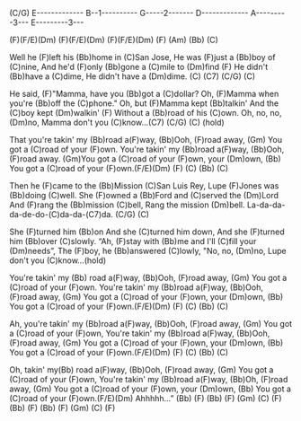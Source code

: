 (C/G)
E-------------
B--1----------
G-----2-------
D-------------
A---------3---
E---------3---


(F)(F/E)(Dm) (F)(F/E)(Dm) (F)(F/E)(Dm) (F) (Am) (Bb) (C)

Well he (F)left his (Bb)home in (C)San Jose,
He was (F)just a (Bb)boy of (C)nine,
And he'd (F)only (Bb)gone a (C)mile to (Dm)find
(F) He didn't (Bb)have a (C)dime,
He didn't have a (Dm)dime.  (C) (C7) (C/G) (C)

He said, (F)"Mamma, have you (Bb)got a (C)dollar?
Oh, (F)Mamma when you're (Bb)off the (C)phone."
Oh, but (F)Mamma kept (Bb)talkin'
And the (C)boy kept (Dm)walkin'
(F) Without a (Bb)road of his (C)own.
Oh, no, no, (Dm)no,
Mamma don't you (C)know…(C7) (C/G) (C) (hold)

That you're takin' my (Bb)road a(F)way,
(Bb)Ooh, (F)road away,
(Gm) You got a (C)road of your (F)own.
You're takin' my (Bb)road a(F)way,
(Bb)Ooh, (F)road away.
(Gm)You got a (C)road of your (F)own, your (Dm)own,
(Bb) You got a (C)road of your (F)own.(F/E)(Dm)  (F) (C) (Bb) (C)

Then he (F)came to the (Bb)Mission (C)San Luis Rey,
Lupe (F)Jones was (Bb)doing (C)well.
She (F)owned a (Bb)Ford and (C)served the (Dm)Lord
And (F)rang the (Bb)mission (C)bell,
Rang the mission (Dm)bell.
La-da-da-da-de-do-(C)da-da-(C7)da. (C/G) (C)

She (F)turned him (Bb)on
And she (C)turned him down,
And she (F)turned him (Bb)over (C)slowly.
“Ah, (F)stay with (Bb)me and I'll (C)fill your (Dm)needs”,
The (F)boy, he (Bb)answered (C)lowly,
"No, no, (Dm)no,
Lupe don't you (C)know…(hold)

You're takin' my (Bb) road a(F)way,
(Bb)Ooh, (F)road away,
(Gm) You got a (C)road of your (F)own.
You're takin' my (Bb)road a(F)way,
(Bb)Ooh, (F)road away,
(Gm) You got a (C)road of your (F)own, your (Dm)own,
(Bb) You got a (C)road of your (F)own.(F/E)(Dm)  (F) (C) (Bb) (C)

Ah, you're takin' my (Bb)road a(F)way,
(Bb)Ooh, (F)road away,
(Gm) You got a (C)road of your (F)own,
You're takin' my (Bb)road a(F)way,
(Bb)Ooh, (F)road away,
(Gm) You got a (C)road of your (F)own, your (Dm)own,
(Bb) You got a (C)road of your (F)own.(F/E)(Dm)  (F) (C) (Bb) (C)

Oh, takin' my(Bb) road a(F)way,
(Bb)Ooh, (F)road away,
(Gm) You got a (C)road of your (F)own,
You're takin' my (Bb)road a(F)way,
(Bb)Oh, (F)road away,
(Gm) You got a (C)road of your (F)own, your (Dm)own,
(Bb) You got a (C)road of your (F)own.(F/E)(Dm)
Ahhhhh...” (Bb) (F) (Bb) (F) (Gm) (C) (F) (Bb) (F) (Bb) (F) (Gm) (C) (F)
